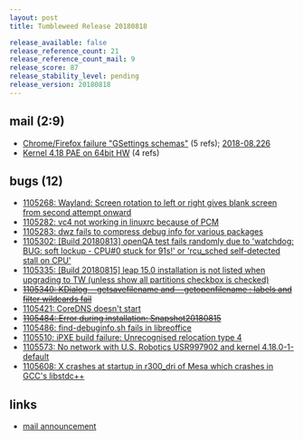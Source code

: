 ```yaml
---
layout: post
title: Tumbleweed Release 20180818

release_available: false
release_reference_count: 21
release_reference_count_mail: 9
release_score: 87
release_stability_level: pending
release_version: 20180818
---
```


## mail (2:9)

- [Chrome/Firefox failure "GSettings schemas"](https://lists.opensuse.org/opensuse-factory/2018-08/msg00220.html) (5 refs); [2018-08.226](https://lists.opensuse.org/opensuse-factory/2018-08/msg00226.html)
- [Kernel 4.18 PAE on 64bit HW](https://lists.opensuse.org/opensuse-factory/2018-08/msg00216.html) (4 refs)

## bugs (12)

<!--more-->

- [1105268: Wayland: Screen rotation to left or right gives blank screen from second attempt onward](https://bugzilla.opensuse.org/show_bug.cgi?id=1105268)
- [1105282: vc4 not working in linuxrc because of PCM](https://bugzilla.opensuse.org/show_bug.cgi?id=1105282)
- [1105283: dwz fails to compress debug info for various packages](https://bugzilla.opensuse.org/show_bug.cgi?id=1105283)
- [1105302: \[Build 20180813\] openQA test fails randomly due to 'watchdog: BUG: soft lockup - CPU#0 stuck for 91s!' or 'rcu_sched self-detected stall on CPU'](https://bugzilla.opensuse.org/show_bug.cgi?id=1105302)
- [1105335: \[Build 20180815\] leap 15.0 installation is not listed when upgrading to TW (unless show all partitions checkbox is checked)](https://bugzilla.opensuse.org/show_bug.cgi?id=1105335)
- ~~[1105340: KDialog --getsavefilename and --getopenfilename :  labels and filter wildcards fail](https://bugzilla.opensuse.org/show_bug.cgi?id=1105340)~~
- [1105421: CoreDNS doesn't start](https://bugzilla.opensuse.org/show_bug.cgi?id=1105421)
- ~~[1105484: Error during installation: Snapshot20180815](https://bugzilla.opensuse.org/show_bug.cgi?id=1105484)~~
- [1105486: find-debuginfo.sh fails in libreoffice](https://bugzilla.opensuse.org/show_bug.cgi?id=1105486)
- [1105510: iPXE build failure: Unrecognised relocation type 4](https://bugzilla.opensuse.org/show_bug.cgi?id=1105510)
- [1105573: No network with U.S. Robotics USR997902 and kernel 4.18.0-1-default](https://bugzilla.opensuse.org/show_bug.cgi?id=1105573)
- [1105608: X crashes at startup in r300_dri of Mesa which crashes in GCC's libstdc++](https://bugzilla.opensuse.org/show_bug.cgi?id=1105608)



## links

- [mail announcement](https://lists.opensuse.org/opensuse-factory/2018-08/msg00215.html)
